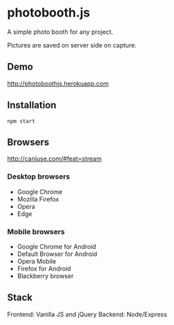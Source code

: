 # photobooth.js
A simple photo booth for any project.

Pictures are saved on server side on capture.

## Demo
http://photoboothjs.herokuapp.com

## Installation
    npm start

## Browsers
http://caniuse.com/#feat=stream
### Desktop browsers
* Google Chrome
* Mozilla Firefox
* Opera
* Edge

### Mobile browsers
* Google Chrome for Android
* Default Browser for Android
* Opera Mobile
* Firefox for Android
* Blackberry browser

## Stack
Frontend: Vanilla JS and jQuery
Backend: Node/Express
